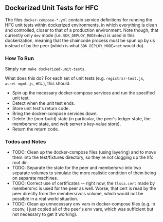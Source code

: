 ## Dockerized Unit Tests for HFC

The files `docker-compose-*.yml` contain service definitions for running the HFC unit tests
within dockerized environments, in which everything is clean and controlled, closer to that
of a production environment.  Note though, that currently only `dev` mode (i.e. `SDK_DEPLOY_MODE=dev`)
is used in this dockerization, meaning that the chaincode process must be spun up by us instead of by
the peer (which is what `SDK_DEPLOY_MODE=net` would do).

### How To Run

Simply run `make dockerized-unit-tests`.

What does this do?  For each set of unit tests (e.g. `registrar-test.js`, `asset-mgmt.js`, etc.), this should:

-   Spin up the necessary docker-compose services and run the specified unit test.
-   Detect when the unit test ends.
-   Store unit test's return code.
-   Bring the docker-compose services down.
-   Delete the (non-build) state (in particular, the peer's ledger state, the membersrvc state, and web server's
    key-value store).
-   Return the return code.

### Todos and Notes

-   TODO: Clean up the docker-compose files (using layering) and to move them into the test/fixtures
    directory, so they're not clogging up the hfc root dir.
-   TODO: Separate the state for the peer and membersrvc into two separate volumes to simulate the more
    realistic condition of them being on separate machines.
-   TODO: Correct use of certificates -- right now, the `tlsca.cert` made by membersrvc is used for the
    peer as well.  Worse, that cert is read by the peer directly from the membersrvc's volume, which would
    not be possible in a real world situation.
-   TODO: Clean up unnecessary env vars in docker-compose files (e.g. in ccenv, I just copied all of the peer's
    env vars, which was sufficient but not necessary to get it working).
